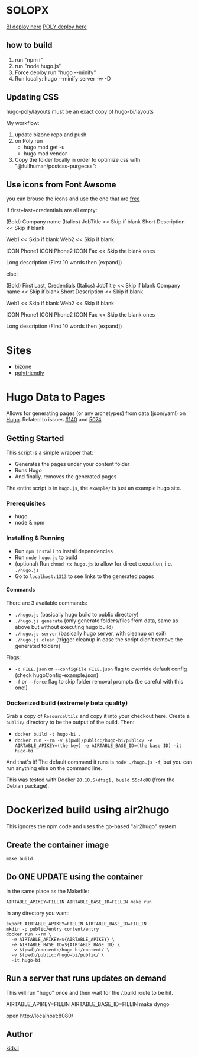 # SOLOPX

[BI deploy here](https://hugo-bi.pages.dev/)
[POLY deploy here](https://hugo-poly.pages.dev/)

## how to build

1. run "npm i"
2. run "node hugo.js"
3. Force deploy run  "hugo --minify"
3. Run locally: hugo --minify server -w -D

## Updating CSS

hugo-poly/layouts must be an exact copy of hugo-bi/layouts

My workflow:
1. update bizone repo and push
2. on Poly run
   - hugo mod get -u
   - hugo mod vendor
3. Copy the folder locally in order to optimize css with "@fullhuman/postcss-purgecss":


## Use icons from Font Awsome

you can brouse the icons and use the one that are [free](https://fontawesome.com/)

If first+last+credentials are all empty:

  (Bold) Company name
  (Italics) JobTitle            << Skip if blank
  Short Description             << Skip if blank

  Web1                          << Skip if blank
  Web2                          << Skip if blank

  ICON Phone1  ICON Phone2  ICON Fax   << Skip the blank ones

  Long description  (First 10 words then [expand])

else:

  (Bold) First Last, Credentials
  (Italics) JobTitle            << Skip if blank
  Company name                  << Skip if blank
  Short Description             << Skip if blank

  Web1                          << Skip if blank
  Web2                          << Skip if blank

  ICON Phone1  ICON Phone2  ICON Fax   << Skip the blank ones

  Long description  (First 10 words then [expand])


# Sites

- [bizone](https://www.bizone.org/bap/index.html)
- [polyfriendly](https://www.polyfriendly.org/)

# Hugo Data to Pages

Allows for generating pages (or any archetypes) from data (json/yaml) on [Hugo](https://github.com/gohugoio/hugo).
Related to issues [#140](https://github.com/gohugoio/hugo/issues/140) and [5074](https://github.com/gohugoio/hugo/issues/5074).

## Getting Started

This script is a simple wrapper that:
- Generates the pages under your content folder
- Runs Hugo
- And finally, removes the generated pages

The entire script is in `hugo.js`, the `example/` is just an example hugo site.

### Prerequisites

- hugo
- node & npm

### Installing & Running

- Run `npm install` to install dependencies
- Run `node hugo.js` to build
- (optional) Run `chmod +x hugo.js` to allow for direct execution, i.e. `./hugo.js`
- Go to `localhost:1313` to see links to the generated pages

#### Commands

There are 3 available commands:

- `./hugo.js` (basically hugo build to public directory)
- `./hugo.js generate` (only generate folders/files from data, same as above but without executing hugo build)
- `./hugo.js server` (basically hugo server, with cleanup on exit)
- `./hugo.js clean` (trigger cleanup in case the script didn't remove the generated folders)

Flags:
- `-c FILE.json` or `--configFile FILE.json` flag to override default config (check hugoConfig-example.json)
- `-f` or `--force` flag to skip folder removal prompts (be careful with this one!)

### Dockerized build (extremely beta quality)

Grab a copy of `ResourceUtils` and copy it into your checkout here. Create a
`public/` directory to be the output of the build. Then:

* `docker build -t hugo-bi .`
* `docker run --rm -v $(pwd)/public:/hugo-bi/public/ -e AIRTABLE_APIKEY=(the key) -e AIRTABLE_BASE_ID=(the base ID) -it hugo-bi`

And that's it! The default command it runs is `node ./hugo.js -f`, but you can
run anything else on the command line.

This was tested with Docker `20.10.5+dfsg1, build 55c4c88` (from the Debian package).

# Dockerized build using air2hugo

This ignores the npm code and uses the go-based "air2hugo" system.

## Create the container image

```
make build
```

## Do ONE UPDATE using the container

In the same place as the Makefile:

```
AIRTABLE_APIKEY=FILLIN AIRTABLE_BASE_ID=FILLIN make run
```

In any directory you want:

```
export AIRTABLE_APIKEY=FILLIN AIRTABLE_BASE_ID=FILLIN
mkdir -p public/entry content/entry
docker run --rm \
  -e AIRTABLE_APIKEY=${AIRTABLE_APIKEY} \
  -e AIRTABLE_BASE_ID=${AIRTABLE_BASE_ID} \
  -v $(pwd)/content:/hugo-bi/content/ \
  -v $(pwd)/public:/hugo-bi/public/ \
  -it hugo-bi
```

## Run a server that runs updates on demand

This will run "hugo" once and then wait for the /.build route to be hit.

AIRTABLE_APIKEY=FILLIN AIRTABLE_BASE_ID=FILLIN make dyngo

open http://localhost:8080/

## Author

[kidsil](https://github.com/kidsil)

